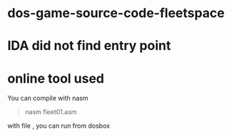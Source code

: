 # dos-game-source-code-fleetspace


# IDA did not find entry point 

# online tool used

You can compile with nasm 

> nasm fleet01.asm 

with file , you can run from dosbox 

